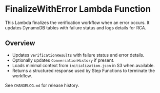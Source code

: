 # FinalizeWithError Lambda Function

This Lambda finalizes the verification workflow when an error occurs. It updates DynamoDB tables with failure status and logs details for RCA.

## Overview
- Updates `VerificationResults` with failure status and error details.
- Optionally updates `ConversationHistory` if present.
- Loads minimal context from `initialization.json` in S3 when available.
- Returns a structured response used by Step Functions to terminate the workflow.

See `CHANGELOG.md` for release history.
